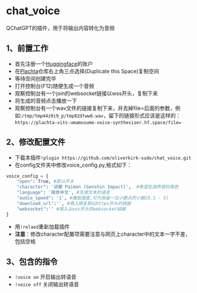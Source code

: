 # chat_voice
QChatGPT的插件，用于将输出内容转化为音频

## 1、前置工作
- 首先注册一个[Huggingface](https://huggingface.co/)的账户
- 在[Plachta](https://huggingface.co/spaces/Plachta/VITS-Umamusume-voice-synthesizer)仓库右上角三点选择(Duplicate this Space)复制空间
- 等待空间创建完毕
- 打开控制台(F12)随便生成一个音频
- 观察控制台有一个join的websocket链接以wss开头，复制下来
- 将生成的音频点击播放一下
- 观察控制台有一个wav文件的链接复制下来，并去掉file=后面的参数，例如:`/tmp/tmp44z9i9_p/tmp82dtww6.wav`，留下的链接形式应该是这样的：
`https://plachta-vits-umamusume-voice-synthesizer.hf.space/file=`
## 2、修改配置文件
- 下载本插件`!plugin https://github.com/oliverkirk-sudo/chat_voice.git`
- 在config文件夹中修改voice_config.py,格式如下：
```python
voice_config = {
    "open": True, #默认开关
    "character": '派蒙 Paimon (Genshin Impact)',  #希望生成声音的角色
    "language": '简体中文', #生成文本的语言
    "audio_speed": '1', #播放速度,可为保留一位小数点的小数[0.1 - 5]
    "download_url":'', #填入刚复制以https开头的链接
    "websocket":'' #填入以wss开头的websocket链接
}
```
- 用`!relaod`重新加载插件
- <strong>注意</strong>：修改character配置项需要注意与网页上character中的文本一字不差，包括空格
## 3、包含的指令
- `!voice on` 开启输出转语音
- `!voice off` 关闭输出转语音
